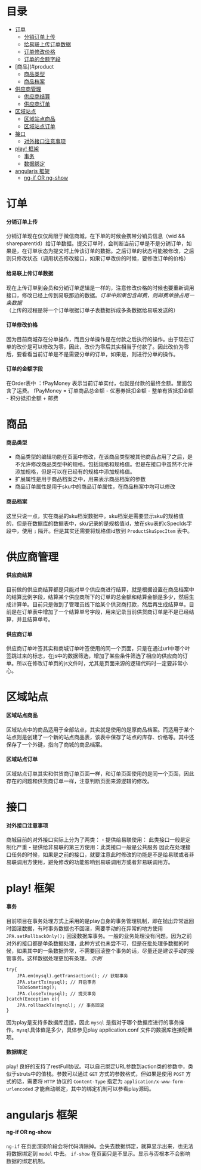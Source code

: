 # 目录
 - [订单](#order)
 	- [分销订单上传](#order_distribute)
 	- [给易联上传订单数据](#order_uploadDetail)
 	- [订单修改价格](#order_modifyPrice)
 	- [订单的金额字段](#order_money)
 - [商品](#product
 	- [商品类型](#product_specificationTemplate)
 	- [商品档案](#product_archive)
 - [供应商管理](#supplier)
 	- [供应商结算](#supplier_settleAccount)
 	- [供应商订单](#supplier_order)
 - [区域站点](#areaStation)
 	- [区域站点商品](#areaStation_product)
 	- [区域站点订单](#areaStation_order)
 - [接口](#API)
 	- [对外接口注意事项](#API_attention)
 - [play! 框架](#playframework)
 	- [事务](#playframework_transaction)
 	- [数据绑定](#playframework_dataBinding)
 - [angularjs 框架](#angularjs)
 	- [ng-if OR ng-show](#angularjs_ifORshow)

# <div id="order">订单</div>
#### <div id="order_distribute">分销订单上传</div>
分销订单现在仅仅局限于微信商城，在下单的时候会携带分销员信息（wid && shareparentid）给订单数据。提交订单时，会判断当前订单是不是分销订单，如果是，在订单状态为提交时上传该订单的数据。之后订单的状态可能被修改，之后则只修改状态（调用状态修改接口，如果订单改价的时候，要修改订单的价格）
#### <div id="order_uploadDetail">给易联上传订单数据</div>
现在上传订单到会员和分销订单逻辑是一样的，注意修改价格的时候也要重新调用接口，修改已经上传到易联那边的数据。*订单中如果包含邮费，则邮费单独占用一条数据* （上传的过程是将一个订单根据订单子表数据拆成多条数据给易联发送的）
#### <div id="order_modifyPrice"> 订单修改价格</div>
因为目前商城存在分单操作，而且分单操作是在付款之后执行的操作。由于现在订单的改价是可以修改为零，因此，改价为零后其实相当于付款了。因此改价为零后，要看看当前订单是不是需要分单的订单，如果是，则进行分单的操作。
#### <div id="order_money">订单的金额字段</div>
在Order表中 ：fPayMoney 表示当前订单实付，也就是付款的最终金额。里面包含了运费。
fPayMoney = 订单商品总金额 - 优惠券抵扣金额 - 整单有货抵扣金额 - 积分抵扣金额 + 邮费

# <div id="product">商品</div>
#### <div id="product_specificationTemplate">商品类型</div>
 - 商品类型的编辑功能在页面中修改，在该商品类型被其他商品占用了之后，是不允许修改商品类型中的规格。包括规格和规格值。但是在接口中虽然不允许添加规格，但是可以在已经有的规格中添加规格值。
 - 扩展属性是用于商品档案之中，用来表示商品档案的参数
 - 商品订单属性是用于sku中的商品订单属性，在商品档案中均可以修改

#### <div id="product_archive">商品档案</div>
 这里只说一点，实在商品的sku档案数据中。sku档案是需要显示sku的规格值的，但是在数据库的数据表中，sku记录的是规格值id，放在sku表的cSpecIds字段中，使用 `;` 隔开。但是其实还需要将规格值id放到 `ProductSkuSpecItem` 表中。

# <div id="supplier">供应商管理</div>
#### <div id="supplier_settleAccount">供应商结算</div>
目前做的供应商结算都是只能对单个供应商进行结算，就是根据设置在商品档案中的结算比例字段，结算某个供应商所下的订单的总金额和结算金额是多少，然后生成计算单。目前只是做到了管理员线下给某个供货商打款，然后再生成结算单。目前是在订单表中增加了一个结算单号字段，用来记录当前供货商订单是不是已经结算，并且结算单号。
#### <div id="supplier_order">供应商订单</div>
供应商订单叶签其实和商城订单叶签使用的同一个页面，只是在通过url中哪个叶签跳过来的标志，在js中的数据筛选，增加了某些条件筛选了相应的供应商的订单。所以在修改订单页的js文件时，尤其是页面来源的逻辑代码时一定要非常小心。

# <div id="areaStation">区域站点</div>
#### <div id="areaStation_product">区域站点商品</div>
区域站点中的商品适用于全部站点，其实就是使用的是原商品档案。而适用于某个站点则是创建了一个新的站点商品表，该表中保存了站点的库存、价格等。其中还保存了一个外键，指向了商城的商品档案。
#### <div id="areaStation_order">区域站点订单</div>
区域站点订单其实和供货商订单页面一样，和订单页面使用的是同一个页面，因此存在的问题和供货商订单一样，注意判断页面来源逻辑的修改。

# <div id="API">接口</div>
#### <div id="API_attention">对外接口注意事项</div>
商城目前的对外接口实际上分为了两类：
	- 提供给易联使用： 此类接口一般是定制化严重
	- 提供给非易联的第三方使用：此类接口一般是公共服务
因此在处理接口任务的时候，如果是之前的接口，就要注意此时修改的功能是不是给易联或者非易联调用方使用，避免修改的功能影响到易联调用方或者非易联调用方。

# <div id="playframework">play! 框架</div>
#### <div id="playframework_transaction">事务</div>
目前项目在事务处理方式上采用的是play自身的事务管理机制，即在抛出异常返回时回滚数据，有时事务数据也不回滚，需要手动的在异常的地方使用
`JPA.setRollbackOnly();` 回滚数据库事务。一般的业务处理没有问题。因为之前对外的接口都是单条数据处理，此种方式也未尝不可，但是在批处理多数据的时候，如果其中的一条数据异常，不需要回滚整个事务的话，尽量还是建议手动的接管事务。这样数据处理更加有条理。
*示例*
```
try{
	JPA.em(mysql).getTransaction(); // 获取事务
	JPA.startTx(mysql); // 开启事务
	ToDoSometing();
	JPA.closeTx(mysql); // 提交事务
}catch(Exception e){
	JPA.rollbackTx(mysql); // 事务回滚
}
```
因为play是支持多数据库连接，因此 `mysql` 是指对于哪个数据库进行的事务操作。`mysql`具体值是多少，具体参见play application.conf 文件的数据库连接配置项。

#### <div id="playframework_dataBinding">数据绑定</div>
play! 良好的支持了restFull协议。可以自己绑定URL参数到action类的参数中，类似于struts中的值栈。参数可以通过 `GET` 方式的参数格式，但如果是使用 `POST` 方式的话，需要将 `HTTP` 协议的 `Content-Type` 指定为 `application/x-www-form-urlencoded` 才能自动绑定，其中的绑定机制可以参看play源码。

# <div id="angularjs">angularjs 框架</div>
#### <div id="angularjs_ifORshow">ng-if OR ng-show</div>
`ng-if` 在页面渲染阶段会将代码清除掉。会失去数据绑定，就算显示出来，也无法将数据绑定到 `model` 中去。
`if-show` 在页面只是不显示。显示与否根本不会影响数据的绑定机制。